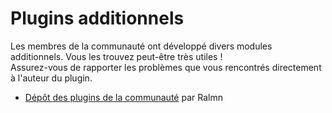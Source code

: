 # Plugins additionnels

Les membres de la communauté ont développé divers modules additionnels. Vous les trouvez peut-être très utiles !  
Assurez-vous de rapporter les problèmes que vous rencontrés directement à l'auteur du plugin.

  * <a href="http://superpowers.ralmn.fr" target="_blank">Dépôt des plugins de la communauté</a> par Ralmn
